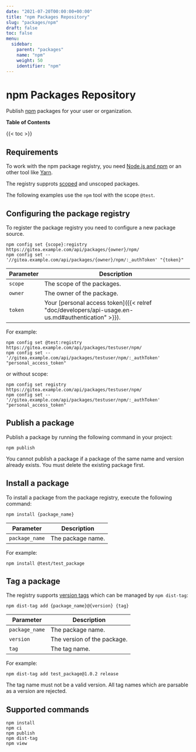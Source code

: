 ```yaml
---
date: "2021-07-20T00:00:00+00:00"
title: "npm Packages Repository"
slug: "packages/npm"
draft: false
toc: false
menu:
  sidebar:
    parent: "packages"
    name: "npm"
    weight: 50
    identifier: "npm"
---
```


# npm Packages Repository

Publish [npm](https://www.npmjs.com/) packages for your user or organization.

**Table of Contents**

{{< toc >}}

## Requirements

To work with the npm package registry, you need [Node.js and npm](https://docs.npmjs.com/downloading-and-installing-node-js-and-npm/) or an other tool like [Yarn](https://classic.yarnpkg.com/en/docs/install).

The registry supprots [scoped](https://docs.npmjs.com/misc/scope/) and unscoped packages.

The following examples use the `npm` tool with the scope `@test`.

## Configuring the package registry

To register the package registry you need to configure a new package source.

```shell
npm config set {scope}:registry https://gitea.example.com/api/packages/{owner}/npm/
npm config set -- '//gitea.example.com/api/packages/{owner}/npm/:_authToken' "{token}"
```

| Parameter    | Description |
| ------------ | ----------- |
| `scope`      | The scope of the packages. |
| `owner`      | The owner of the package. |
| `token`      | Your [personal access token]({{< relref "doc/developers/api-usage.en-us.md#authentication" >}}). |

For example:

```shell
npm config set @test:registry https://gitea.example.com/api/packages/testuser/npm/
npm config set -- '//gitea.example.com/api/packages/testuser/npm/:_authToken' "personal_access_token"
```

or without scope:

```shell
npm config set registry https://gitea.example.com/api/packages/testuser/npm/
npm config set -- '//gitea.example.com/api/packages/testuser/npm/:_authToken' "personal_access_token"
```

## Publish a package

Publish a package by running the following command in your project:

```shell
npm publish
```

You cannot publish a package if a package of the same name and version already exists. You must delete the existing package first.

## Install a package

To install a package from the package registry, execute the following command:

```shell
npm install {package_name}
```

| Parameter      | Description |
| -------------- | ----------- |
| `package_name` | The package name. |

For example:

```shell
npm install @test/test_package
```

## Tag a package

The registry supports [version tags](https://docs.npmjs.com/adding-dist-tags-to-packages/) which can be managed by `npm dist-tag`:

```shell
npm dist-tag add {package_name}@{version} {tag}
```

| Parameter      | Description |
| -------------- | ----------- |
| `package_name` | The package name. |
| `version`      | The version of the package. |
| `tag`          | The tag name. |

For example:

```shell
npm dist-tag add test_package@1.0.2 release
```

The tag name must not be a valid version. All tag names which are parsable as a version are rejected.

## Supported commands

```
npm install
npm ci
npm publish
npm dist-tag
npm view
```
